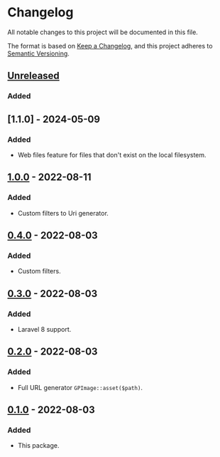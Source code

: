 # Changelog
All notable changes to this project will be documented in this file.

The format is based on [Keep a Changelog](https://keepachangelog.com/en/1.0.0/),
and this project adheres to [Semantic Versioning](https://semver.org/spec/v2.0.0.html).

## [Unreleased]
### Added

## [1.1.0] - 2024-05-09
### Added
- Web files feature for files that don't exist on the local filesystem.

## [1.0.0] - 2022-08-11
### Added
- Custom filters to Uri generator.

## [0.4.0] - 2022-08-03
### Added
- Custom filters.

## [0.3.0] - 2022-08-03
### Added
- Laravel 8 support.

## [0.2.0] - 2022-08-03
### Added
- Full URL generator `GPImage::asset($path)`.

## [0.1.0] - 2022-08-03
### Added
- This package.

[Unreleased]: https://github.com/glaivepro/image/compare/1.0.0...HEAD
[1.0.0]: https://github.com/glaivepro/image/compare/0.4.0...1.0.0
[0.4.0]: https://github.com/glaivepro/image/compare/0.3.0...0.4.0
[0.3.0]: https://github.com/glaivepro/image/compare/0.2.0...0.3.0
[0.2.0]: https://github.com/glaivepro/image/compare/0.1.0...0.2.0
[0.1.0]: https://github.com/glaivepro/image/releases/tag/0.1.0
